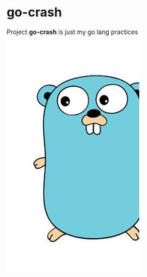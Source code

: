 # go-crash
Project **go-crash** is just my go lang practices<br/>
<img src="./material/golang.svg" width="300">
